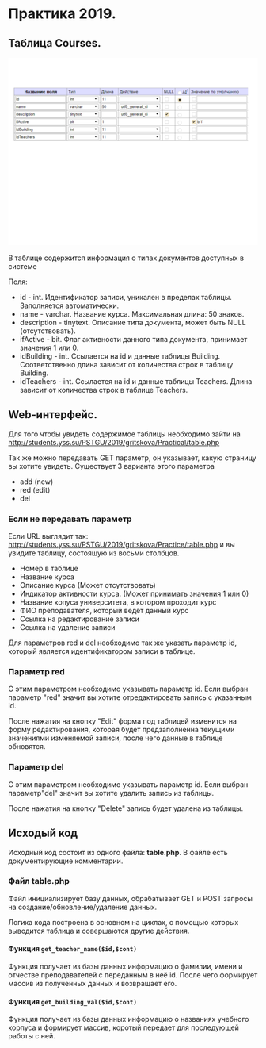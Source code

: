 # Практика 2019. 

## Таблица Courses.

![Рисунок 1](img/table.png)

В таблице содержится информация о типах документов доступных в системе

Поля:

* id - int. Идентификатор записи, уникален в пределах таблицы. Заполняется автоматически.
* name - varchar. Название курса. Максимальная длина: 50 знаков.
* description - tinytext. Описание типа документа, может быть NULL (отсутствовать).
* ifActive - bit. Флаг активности данного типа документа, принимает значения 1 или 0.
* idBuilding - int. Ссылается на id и данные таблицы Building. Соответственно длина зависит от количества строк в таблицу Building.
* idTeachers - int. Ссылается на id и данные таблицы Teachers. Длина зависит от количества строк в таблице Teachers.

## Web-интерфейс.

Для того чтобы увидеть содержимое таблицы необходимо зайти на http://students.yss.su/PSTGU/2019/gritskova/Practical/table.php

Так же можно передавать GET параметр, он указывает, какую страницу вы хотите увидеть. Существует 3 варианта этого параметра

* add (new)
* red (edit)
* del

### Если не передавать параметр

Если URL выглядит так: http://students.yss.su/PSTGU/2019/gritskova/Practice/table.php и вы увидите таблицу, состоящую из восьми столбцов.

* Номер в таблице
* Название курса
* Описание курса (Может отсутствовать)
* Индикатор активности курса. (Может принимать значения 1 или 0) 
* Название копуса университета, в котором проходит курс
* ФИО преподавателя, который ведёт данный курс
* Ссылка на редактирование записи
* Ссылка на удаление записи

Для параметров red и del необходимо так же указать параметр id, который является идентификатором записи в таблице.

### Параметр red

С этим параметром необходимо указывать параметр id. Если выбран параметр "red" значит вы хотите отредактировать запись с указанным id.

После нажатия на кнопку "Edit" форма под таблицей изменится на форму редактирования, которая будет предзаполненна текущими значениями изменяемой записи, после чего данные в таблице обновятся.

### Параметр del

С этим параметром необходимо указывать параметр id. Если выбран параметр"del" значит вы хотите удалить запись из таблицы.

После нажатия на кнопку "Delete" запись будет удалена из таблицы.

## Исходый код

Исходный код состоит из одного файла: **table.php**.
В файле есть документирующие комментарии.

### Файл table.php

Файл инициализирует базу данных, обрабатывает GET и POST запросы на создание/обновление/удаление данных.

Логика кода построена в основном на циклах, с помощью которых выводится таблица и совершаются другие действия.

#### Функция `get_teacher_name($id,$cont)`

Функция получает из базы данных информацию о фамилии, имени и отчестве преподавателей с переданным в неё id. После чего формирует массив из полученных данных и возвращает его.

#### Функция `get_building_val($id,$cont)`

Функция получает из базы данных информацию о названиях учебного корпуса и формирует массив, коротый передает для последующей работы с ней.

